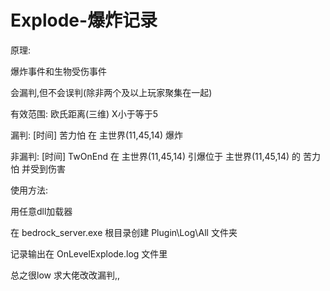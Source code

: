 # Explode-爆炸记录

原理:

爆炸事件和生物受伤事件

会漏判,但不会误判(除非两个及以上玩家聚集在一起)

有效范围: 欧氏距离(三维)  X小于等于5

漏判:    [时间] 苦力怕 在 主世界(11,45,14) 爆炸

非漏判:  [时间] TwOnEnd 在 主世界(11,45,14) 引爆位于 主世界(11,45,14) 的 苦力怕 并受到伤害

使用方法:

用任意dll加载器

在 bedrock_server.exe 根目录创建 Plugin\Log\All 文件夹

记录输出在 OnLevelExplode.log 文件里

总之很low
求大佬改改漏判,,
